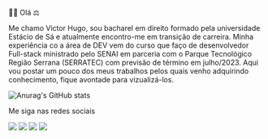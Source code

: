 👨‍💻 Olá ⚖

Me chamo Victor Hugo, sou bacharel em direito formado pela universidade Estácio de Sá e atualmente encontro-me em transição de carreira.
Minha experiência co a área de DEV vem do curso que faço de desenvolvedor Full-stack ministrado pelo SENAI em parceria com o Parque Tecnológico Região Serrana (SERRATEC) com previsão de término em julho/2023.
Aqui vou postar um pouco dos meus trabalhos pelos quais venho adquirindo conhecimento, fique avontade para vizualizá-los.


![Anurag's GitHub stats](https://github-readme-stats.vercel.app/api?username=victorhbfsouza&show_icons=true&theme=tokyonight)

Me siga nas redes sociais

<div> 
  <a href="https://instagram.com/victorhugosouza" target="_blank"><img src="https://img.shields.io/badge/-Instagram-%23E4405F?style=for-the-badge&logo=instagram&logoColor=white" target="_blank"></a>
 	<a href="https://discord.gg/1082382001526554825" target="_blank"><img src="https://img.shields.io/badge/Discord-7289DA?style=for-the-badge&logo=discord&logoColor=white" target="_blank"></a> 
  <a href = "vh.borgesfs@gmail.com"><img src="https://img.shields.io/badge/-Gmail-%23333?style=for-the-badge&logo=gmail&logoColor=white" target="_blank"></a>
  <a href="https://www.linkedin.com/in/victorhbfsouza/" target="_blank"><img src="https://img.shields.io/badge/-LinkedIn-%230077B5?style=for-the-badge&logo=linkedin&logoColor=white" target="_blank"></a> 
  
</div>
